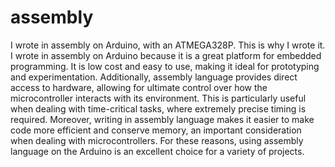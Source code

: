 # assembly

I wrote in assembly on Arduino, with an ATMEGA328P.  This is why I wrote it. I wrote in assembly on Arduino because it is a great platform for embedded programming. It is low cost and easy to use, making it ideal for prototyping and experimentation. Additionally, assembly language provides direct access to hardware, allowing for ultimate control over how the microcontroller interacts with its environment. This is particularly useful when dealing with time-critical tasks, where extremely precise timing is required. Moreover, writing in assembly language makes it easier to make code more efficient and conserve memory, an important consideration when dealing with microcontrollers. For these reasons, using assembly language on the Arduino is an excellent choice for a variety of projects.
